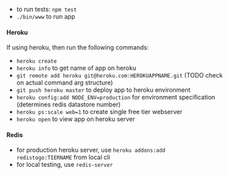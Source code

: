 * to run tests: `npm test`
* `./bin/www` to run app

#### Heroku

If using heroku, then run the following commands:

* `heroku create`
* `heroku info` to get name of app on heroku
* `git remote add heroku git@heroku.com:HEROKUAPPNAME.git` (TODO check on actual command arg structure)
* `git push heroku master` to deploy app to heroku environment
* `heroku config:add NODE_ENV=production` for environment specification (determines redis datastore number)
* `heroku ps:scale web=1` to create single free tier webserver
* `heroku open` to view app on heroku server

#### Redis
* for production heroku server, use `heroku addons:add redistogo:TIERNAME` from local cli
* for local testing, use `redis-server`